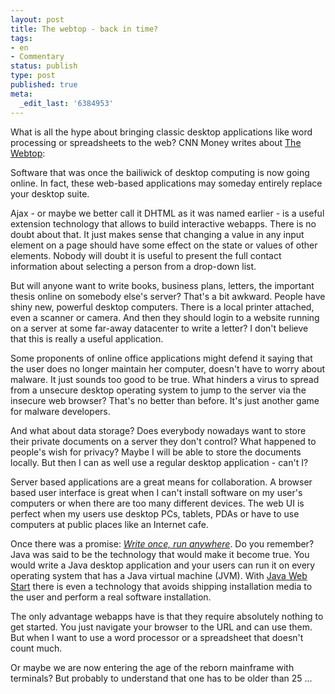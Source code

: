 ```yaml
---
layout: post
title: The webtop - back in time?
tags:
- en
- Commentary
status: publish
type: post
published: true
meta:
  _edit_last: '6384953'
---
```

<p>What is all the hype about bringing classic desktop applications like word processing or spreadsheets to the web? CNN Money writes about <a href="http://money.cnn.com/magazines/business2/business2_archive/2006/03/01/8370596/index.htm">The Webtop</a>:</p>

<p><p class="quote">Software that was once the bailiwick of desktop computing is now going online. In fact, these web-based applications may someday entirely replace your desktop suite.</p>

<p>Ajax - or maybe we better call it DHTML as it was named earlier - is a useful extension technology that allows to build interactive webapps. There is no doubt about that. It just makes sense that changing a value in any input element on a page should have some effect on the state or values of other elements. Nobody will doubt it is useful to present the full contact information about selecting a person from a drop-down list.</p>

<p>But will anyone want to write books, business plans, letters, the important thesis online on somebody else's server? That's a bit awkward. People have shiny new, powerful desktop computers. There is a local printer attached, even a scanner or camera. And then they should login to a website running on a server at some far-away datacenter to write a letter? I don't believe that this is really a useful application.</p>

<p>Some proponents of online office applications might defend it saying that the user does no longer maintain her computer, doesn't have to worry about malware. It just sounds too good to be true. What hinders a virus to spread from a unsecure desktop operating system to jump to the server via the insecure web browser? That's no better than before. It's just another game for malware developers.</p>

<p>And what about data storage? Does everybody nowadays want to store their private documents on a server they don't control? What happened to people's wish for privacy? Maybe I will be able to store the documents locally. But then I can as well use a regular desktop application - can't I?</p>

<p>Server based applications are a great means for collaboration. A browser based user interface is great when I can't install software on my user's computers or when there are too many different devices. The web UI is perfect when my users use desktop PCs, tablets, PDAs or have to use computers at public places like an Internet cafe.</p>

<p>Once there was a promise: <a href="http://en.wikipedia.org/wiki/Write_once,_run_anywhere"><em>Write once, run anywhere</em></a>. Do you remember? Java was said to be the technology that would make it become true. You would write a Java desktop application and your users can run it on every operating system that has a Java virtual machine (JVM). With <a href="http://java.sun.com/products/javawebstart/">Java Web Start</a> there is even a technology that avoids shipping installation media to the user and perform a real software installation.</p>

<p>The only advantage webapps have is that they require absolutely nothing to get started. You just navigate your browser to the URL and can use them. But when I want to use a word processor or a spreadsheet that doesn't count much.</p>

<p>Or maybe we are now entering the age of the reborn mainframe with terminals? But probably to understand that one has to be older than 25 ...</p>

